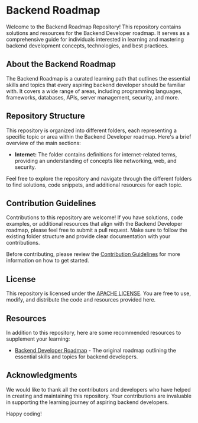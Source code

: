 # Backend Roadmap

Welcome to the Backend Roadmap Repository! This repository contains solutions and resources for the Backend Developer 
roadmap. It serves as a comprehensive guide for individuals interested in learning and mastering backend development 
concepts, technologies, and best practices.

## About the Backend Roadmap

The Backend Roadmap is a curated learning path that outlines the essential skills and topics that every aspiring 
backend developer should be familiar with. It covers a wide range of areas, including programming languages, 
frameworks, databases, APIs, server management, security, and more.

## Repository Structure

This repository is organized into different folders, each representing a specific topic or area within the Backend
Developer roadmap. Here's a brief overview of the main sections:

- **Internet:** The folder contains definitions for internet-related terms, providing an understanding of concepts like networking, web, and security.

Feel free to explore the repository and navigate through the different folders to find solutions, code snippets, and additional resources for each topic.

## Contribution Guidelines

Contributions to this repository are welcome! If you have solutions, code examples, or additional resources that 
align with the Backend Developer roadmap, please feel free to submit a pull request. Make sure to follow the existing 
folder structure and provide clear documentation with your contributions.

Before contributing, please review the [Contribution Guidelines](CONTRIBUTING.md) for more information on how to get started.

## License

This repository is licensed under the [APACHE LICENSE](https://www.apache.org/licenses/LICENSE-2.0). You are free to use, modify, and distribute the code and resources provided here.

## Resources

In addition to this repository, here are some recommended resources to supplement your learning:

- [Backend Developer Roadmap](https://roadmap.sh/backend) - The original roadmap outlining the essential skills and topics for backend developers.

## Acknowledgments

We would like to thank all the contributors and developers who have helped in creating and maintaining this repository. 
Your contributions are invaluable in supporting the learning journey of aspiring backend developers.

Happy coding!
